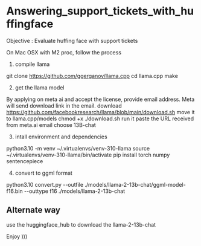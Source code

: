 # Answering_support_tickets_with_huffingface

Objective : Evaluate huffing face with support tickets

On Mac OSX with M2 proc, follow the process

1. compile llama

git clone https://github.com/ggerganov/llama.cpp
cd llama.cpp
make

2. get the llama model

By applying on meta ai and accept the license, provide email address. Meta will send download link in the email.
download https://github.com/facebookresearch/llama/blob/main/download.sh
move it to llama.cpp/models
chmod +x ./download.sh
run it
paste the URL received from meta.ai email
choose 13B-chat

3. intall environment and dependencies

python3.10 -m venv ~/.virtualenvs/venv-310-llama
source ~/.virtualenvs/venv-310-llama/bin/activate
pip install torch numpy sentencepiece

4. convert to ggml format

python3.10 convert.py --outfile ./models/llama-2-13b-chat/ggml-model-f16.bin --outtype f16 ./models/llama-2-13b-chat

## Alternate way

use the huggingface_hub to download the llama-2-13b-chat

Enjoy )))
